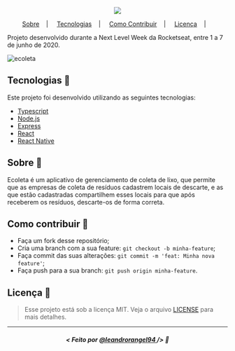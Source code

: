 <p align="center">
  <img src="https://user-images.githubusercontent.com/39461509/92534875-4cc91f80-f20c-11ea-97fc-1f3c1bde636c.png">
</p>

<p align="center">
<a href="#sobre-memo">Sobre</a>&nbsp;&nbsp;&nbsp; | &nbsp;&nbsp;&nbsp;
<a href="#tecnologias-rocket">Tecnologias</a>&nbsp;&nbsp;&nbsp; | &nbsp;&nbsp;&nbsp;
<a href="#como-contribuir-">Como Contribuir</a>&nbsp;&nbsp;&nbsp; | &nbsp;&nbsp;&nbsp;
<a href="#licença-scroll">Licença</a>&nbsp;&nbsp;&nbsp; | &nbsp;&nbsp;&nbsp;
</p>


Projeto desenvolvido durante a Next Level Week da Rocketseat, entre 1 a 7 de junho de 2020.

![ecoleta](https://user-images.githubusercontent.com/39461509/93151837-5bfc1180-f6d3-11ea-947a-d812fa26c091.png)

## Tecnologias :rocket:

Este projeto foi desenvolvido utilizando as seguintes tecnologias:

- [Typescript](https://www.typescriptlang.org/)
- [Node.js](https://nodejs.org/en/)
- [Express](https://expressjs.com/)
- [React](https://reactjs.org)
- [React Native](https://facebook.github.io/react-native/)

## Sobre :memo:

Ecoleta é um aplicativo de gerenciamento de coleta de lixo, que permite que as empresas de coleta de resíduos cadastrem locais de descarte, e as que estão cadastradas compartilhem esses locais para que após receberem os resíduos, descarte-os de forma correta.

## Como contribuir 🤔

- Faça um fork desse repositório;
- Cria uma branch com a sua feature: `git checkout -b minha-feature`;
- Faça commit das suas alterações: `git commit -m 'feat: Minha nova feature'`;
- Faça push para a sua branch: `git push origin minha-feature`.

## Licença :scroll:

> Esse projeto está sob a licença MIT. Veja o arquivo [LICENSE](LICENSE) para mais detalhes.

---

##### <p align="center"> <strong> < Feito por <a href="http://github.com/leandrorangel94"> @leandrorangel94  </a> /> </strong>  :wave:
